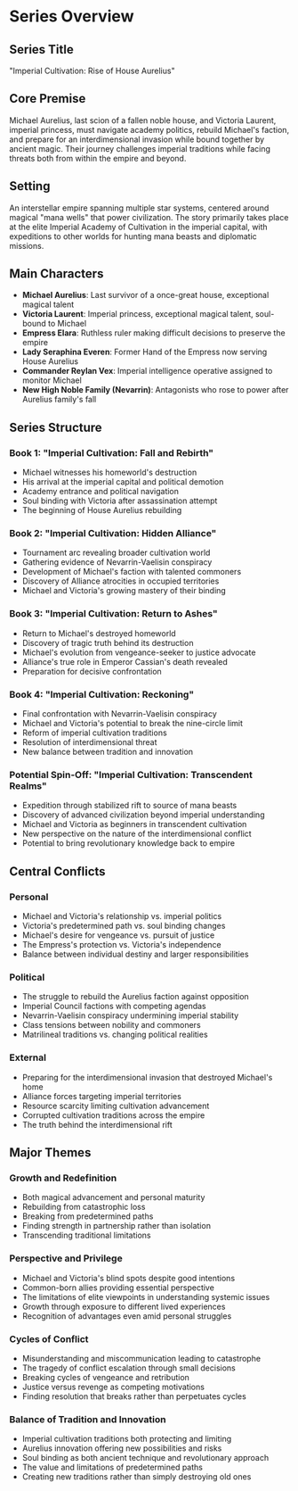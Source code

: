 # Series Overview

## Series Title
"Imperial Cultivation: Rise of House Aurelius"

## Core Premise
Michael Aurelius, last scion of a fallen noble house, and Victoria Laurent, imperial princess, must navigate academy politics, rebuild Michael's faction, and prepare for an interdimensional invasion while bound together by ancient magic. Their journey challenges imperial traditions while facing threats both from within the empire and beyond.

## Setting
An interstellar empire spanning multiple star systems, centered around magical "mana wells" that power civilization. The story primarily takes place at the elite Imperial Academy of Cultivation in the imperial capital, with expeditions to other worlds for hunting mana beasts and diplomatic missions.

## Main Characters
- **Michael Aurelius**: Last survivor of a once-great house, exceptional magical talent
- **Victoria Laurent**: Imperial princess, exceptional magical talent, soul-bound to Michael
- **Empress Elara**: Ruthless ruler making difficult decisions to preserve the empire
- **Lady Seraphina Everen**: Former Hand of the Empress now serving House Aurelius
- **Commander Reylan Vex**: Imperial intelligence operative assigned to monitor Michael
- **New High Noble Family (Nevarrin)**: Antagonists who rose to power after Aurelius family's fall

## Series Structure

### Book 1: "Imperial Cultivation: Fall and Rebirth"
- Michael witnesses his homeworld's destruction
- His arrival at the imperial capital and political demotion
- Academy entrance and political navigation
- Soul binding with Victoria after assassination attempt
- The beginning of House Aurelius rebuilding

### Book 2: "Imperial Cultivation: Hidden Alliance"
- Tournament arc revealing broader cultivation world
- Gathering evidence of Nevarrin-Vaelisin conspiracy
- Development of Michael's faction with talented commoners
- Discovery of Alliance atrocities in occupied territories
- Michael and Victoria's growing mastery of their binding

### Book 3: "Imperial Cultivation: Return to Ashes"
- Return to Michael's destroyed homeworld
- Discovery of tragic truth behind its destruction
- Michael's evolution from vengeance-seeker to justice advocate
- Alliance's true role in Emperor Cassian's death revealed
- Preparation for decisive confrontation

### Book 4: "Imperial Cultivation: Reckoning"
- Final confrontation with Nevarrin-Vaelisin conspiracy
- Michael and Victoria's potential to break the nine-circle limit
- Reform of imperial cultivation traditions
- Resolution of interdimensional threat
- New balance between tradition and innovation

### Potential Spin-Off: "Imperial Cultivation: Transcendent Realms"
- Expedition through stabilized rift to source of mana beasts
- Discovery of advanced civilization beyond imperial understanding
- Michael and Victoria as beginners in transcendent cultivation
- New perspective on the nature of the interdimensional conflict
- Potential to bring revolutionary knowledge back to empire

## Central Conflicts

### Personal
- Michael and Victoria's relationship vs. imperial politics
- Victoria's predetermined path vs. soul binding changes
- Michael's desire for vengeance vs. pursuit of justice
- The Empress's protection vs. Victoria's independence
- Balance between individual destiny and larger responsibilities

### Political
- The struggle to rebuild the Aurelius faction against opposition
- Imperial Council factions with competing agendas
- Nevarrin-Vaelisin conspiracy undermining imperial stability
- Class tensions between nobility and commoners
- Matrilineal traditions vs. changing political realities

### External
- Preparing for the interdimensional invasion that destroyed Michael's home
- Alliance forces targeting imperial territories
- Resource scarcity limiting cultivation advancement
- Corrupted cultivation traditions across the empire
- The truth behind the interdimensional rift

## Major Themes

### Growth and Redefinition
- Both magical advancement and personal maturity
- Rebuilding from catastrophic loss
- Breaking from predetermined paths
- Finding strength in partnership rather than isolation
- Transcending traditional limitations

### Perspective and Privilege
- Michael and Victoria's blind spots despite good intentions
- Common-born allies providing essential perspective
- The limitations of elite viewpoints in understanding systemic issues
- Growth through exposure to different lived experiences
- Recognition of advantages even amid personal struggles

### Cycles of Conflict
- Misunderstanding and miscommunication leading to catastrophe
- The tragedy of conflict escalation through small decisions
- Breaking cycles of vengeance and retribution
- Justice versus revenge as competing motivations
- Finding resolution that breaks rather than perpetuates cycles

### Balance of Tradition and Innovation
- Imperial cultivation traditions both protecting and limiting
- Aurelius innovation offering new possibilities and risks
- Soul binding as both ancient technique and revolutionary approach
- The value and limitations of predetermined paths
- Creating new traditions rather than simply destroying old ones
